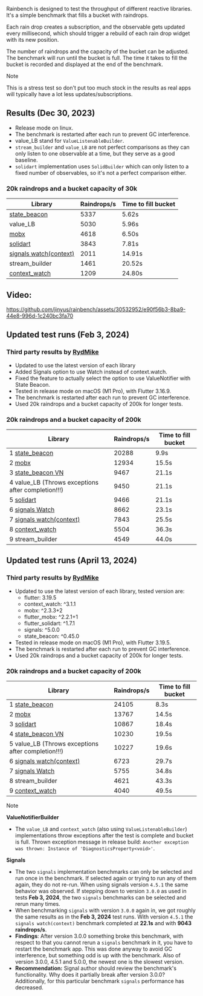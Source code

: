 Rainbench is designed to test the throughput of different reactive libraries. It's a simple benchmark that fills a bucket with raindrops.

Each rain drop creates a subscription, and the observable gets updated every millisecond,
which should trigger a rebuild of each rain drop widget with its new position.

The number of raindrops and the capacity of the bucket can be adjusted. The benchmark will run until the bucket is full. The time it takes to fill the bucket is recorded and displayed at the end of the benchmark.

> [!NOTE]  
> This is a stress test so don't put too much stock in the results as real apps will typically have a lot less updates/subscriptions.

## Results (Dec 30, 2023)

-   Release mode on linux.
-   The benchmark is restarted after each run to prevent GC interference.
-   value_LB stand for `ValueListenableBuilder`.
-   `stream_builder` and `value_LB` are not perfect comparisons as they can only listen to one observable at a time,  but they serve as a good baseline.
-   `solidart` implementation uses `SolidBuilder` which can only listen to a fixed number of observables, so it's not a perfect comparison either.

### 20k raindrops and a bucket capacity of 30k

| Library                                                    | Raindrops/s | Time to fill bucket |
|------------------------------------------------------------|-------------|---------------------|
| [state_beacon](https://pub.dev/packages/state_beacon)      | 5337        | 5.62s               |
| value_LB                                                   | 5030        | 5.96s               |
| [mobx](https://pub.dev/packages/flutter_mobx)              | 4618        | 6.50s               |
| [solidart](https://pub.dev/packages/solidart)              | 3843        | 7.81s               |
| [signals watch(context)](https://pub.dev/packages/signals) | 2011        | 14.91s              |
| stream_builder                                             | 1461        | 20.52s              |
| [context_watch](https://pub.dev/packages/context_watch)    | 1209        | 24.80s              |

## Video:

https://github.com/jinyus/rainbench/assets/30532952/e90f56b3-8ba9-44e8-996d-1c240bc3fa70

## Updated test runs (Feb 3, 2024)
### Third party results by [RydMike](https://twitter.com/RydMike)

- Updated to use the latest version of each library
- Added Signals option to use Watch instead of context.watch.
- Fixed the feature to actually select the option to use ValueNotifier with State Beacon.
- Tested in release mode on macOS (M1 Pro), with Flutter 3.16.9.
- The benchmark is restarted after each run to prevent GC interference.
- Used 20k raindrops and a bucket capacity of 200k for longer tests.

### 20k raindrops and a bucket capacity of 200k

| Library                                                      | Raindrops/s | Time to fill bucket |
|--------------------------------------------------------------|-------------|---------------------|
| 1 [state_beacon](https://pub.dev/packages/state_beacon)      | 20288       | 9.9s                |
| 2 [mobx](https://pub.dev/packages/flutter_mobx)              | 12934       | 15.5s               |
| 3 [state_beacon VN](https://pub.dev/packages/state_beacon)   | 9467        | 21.1s               |
| 4 value_LB (Throws exceptions after completion!!!)           | 9450        | 21.1s               |
| 5 [solidart](https://pub.dev/packages/solidart)              | 9466        | 21.1s               |
| 6 [signals Watch](https://pub.dev/packages/signals)          | 8662        | 23.1s               |
| 7 [signals watch(context)](https://pub.dev/packages/signals) | 7843        | 25.5s               |
| 8 [context_watch](https://pub.dev/packages/context_watch)    | 5504        | 36.3s               |
| 9 stream_builder                                             | 4549        | 44.0s               |

## Updated test runs (April 13, 2024)
### Third party results by [RydMike](https://twitter.com/RydMike)

- Updated to use the latest version of each library, tested version are:
  - flutter: 3.19.5
  - context_watch: ^3.1.1
  - mobx: ^2.3.3+2
  - flutter_mobx: ^2.2.1+1
  - flutter_solidart: ^1.7.1
  - signals: ^5.0.0
  - state_beacon: ^0.45.0
- Tested in release mode on macOS (M1 Pro), with Flutter 3.19.5.
- The benchmark is restarted after each run to prevent GC interference.
- Used 20k raindrops and a bucket capacity of 200k for longer tests.

### 20k raindrops and a bucket capacity of 200k

| Library                                                      | Raindrops/s | Time to fill bucket |
|--------------------------------------------------------------|-------------|---------------------|
| 1 [state_beacon](https://pub.dev/packages/state_beacon)      | 24105       | 8.3s                |
| 2 [mobx](https://pub.dev/packages/flutter_mobx)              | 13767       | 14.5s               |
| 3 [solidart](https://pub.dev/packages/solidart)              | 10867       | 18.4s               |
| 4 [state_beacon VN](https://pub.dev/packages/state_beacon)   | 10230       | 19.5s               |
| 5 value_LB (Throws exceptions after completion!!!)           | 10227       | 19.6s               |
| 6 [signals watch(context)](https://pub.dev/packages/signals) | 6723        | 29.7s               |
| 7 [signals Watch](https://pub.dev/packages/signals)          | 5755        | 34.8s               |
| 8 stream_builder                                             | 4621        | 43.3s               |
| 9 [context_watch](https://pub.dev/packages/context_watch)    | 4040        | 49.5s               |

> [!NOTE]
> 
> **ValueNotifierBuilder** 
> - The `value_LB` and `context_watch` (also using `ValueListenableBuilder`) implementations throw exceptions after the test is complete and bucket is full. Thrown exception message in release build: `Another exception was thrown: Instance of 'DiagnosticsProperty<void>'`.
>
> **Signals**
> - The two `signals` implementation benchmarks can only be selected and run once in the benchmark. If selected again or trying to run any of them again, they do not re-run. When using signals version `4.5.1` the same behavior was observed. If stepping down to version `3.0.0` as used in tests **Feb 3, 2024**, the two `signals` benchmarks can be selected and rerun many times. 
> - When benchmarking `signals` with version `3.0.0` again in, we got roughly the same results as in the **Feb 3, 2024** test runs. With version `4.5.1` the `signals watch(context)` benchmark completed at **22.1s** and with **9043 raindrops/s**.
> - **Findings**: After version 3.0.0 something broke this benchmark, with respect to that you cannot rerun a `signals` benchmark in it, you have to restart the benchmark app. This was done anyway to avoid GC interference, but something odd is up with the benchmark. Also of version 3.0.0, 4.5.1 and 5.0.0, the newest one is the slowest version. 
> - **Recommendation:** Signal author should review the benchmark's functionality. Why does it partially break after version 3.0.0? Additionally, for this particular benchmark `signals` performance has decreased.
